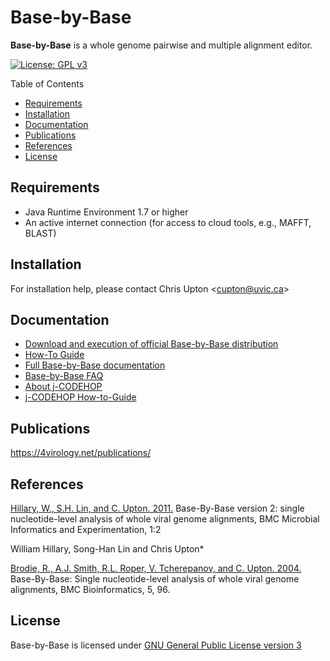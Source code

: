 # Base-by-Base

**Base-by-Base** is a whole genome pairwise and multiple alignment editor.

[![License: GPL v3](https://img.shields.io/badge/License-GPL%20v3-blue.svg)](https://www.gnu.org/licenses/gpl-3.0)

Table of Contents

<!-- TOC -->

- [Requirements](#requirements)
- [Installation](#installation)
- [Documentation](#documentation)
- [Publications](#publications)
- [References](#references)
- [License](#license)

<!-- /TOC -->

## Requirements

- Java Runtime Environment 1.7 or higher
- An active internet connection (for access to cloud tools, e.g., MAFFT, BLAST)

## Installation

For installation help, please contact Chris Upton <[cupton@uvic.ca](mailto:cupton@uvic.ca)>

## Documentation

- [Download and execution of official Base-by-Base distribution](https://4virology.net/virology-ca-tools/base-by-base/)
- [How-To Guide](http://4virology.net/help/tool-help/how-to/bbb-how-to/)
- [Full Base-by-Base documentation](https://virology.uvic.ca/help/tool-help/help-books/base-by-base-documentation/)
- [Base-by-Base FAQ](https://4virology.net/help/faq/)
- [About j-CODEHOP](https://4virology.net/virology-ca-tools/j-codehop/)
- [j-CODEHOP How-to-Guide](https://4virology.net/help/tool-help/how-to/j-codehop-how-to/)

## Publications

https://4virology.net/publications/

## References

[Hillary, W., S.H. Lin, and C. Upton. 2011.](http://www.microbialinformaticsj.com/content/1/1/2)
Base-By-Base version 2: single nucleotide-level analysis of whole viral genome alignments, BMC Microbial Informatics and Experimentation, 1:2

William Hillary, Song-Han Lin and Chris Upton*

[Brodie, R., A.J. Smith, R.L. Roper, V. Tcherepanov, and C. Upton. 2004.](http://www.pubmedcentral.nih.gov/articlerender.fcgi?tool=pubmed&pubmedid=15253776)
Base-By-Base: Single nucleotide-level analysis of whole viral genome alignments, BMC Bioinformatics, 5, 96.

## License

Base-by-Base is licensed under [GNU General Public License version 3](https://opensource.org/licenses/gpl-3.0.html)